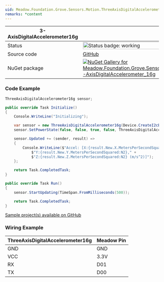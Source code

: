 ```yaml
---
uid: Meadow.Foundation.Grove.Sensors.Motion.ThreeAxisDigitalAccelerometer16g
remarks: *content
---
```


| 3-AxisDigitalAccelerometer16g | |
|--------|--------|
| Status | <img src="https://img.shields.io/badge/Working-brightgreen" style="width: auto; height: -webkit-fill-available;" alt="Status badge: working" /> |
| Source code | [GitHub](https://github.com/WildernessLabs/Meadow.Foundation.Grove/tree/main/Source/3-AxisDigitalAccelerometer16g/Driver) |
| NuGet package | <a href="https://www.nuget.org/packages/Meadow.Foundation.Grove.Sensors.Motion.3-AxisDigitalAccelerometer_16g/" target="_blank"><img src="https://img.shields.io/nuget/v/Meadow.Foundation.Grove.Sensors.Motion.3-AxisDigitalAccelerometer_16g.svg?label=Meadow.Foundation.Grove.Sensors.Motion.3-AxisDigitalAccelerometer_16g" alt="NuGet Gallery for Meadow.Foundation.Grove.Sensors.Motion.3-AxisDigitalAccelerometer_16g" /></a> |

### Code Example

```csharp
ThreeAxisDigitalAccelerometer16g sensor;

public override Task Initialize()
{
    Console.WriteLine("Initializing");

    var sensor = new ThreeAxisDigitalAccelerometer16g(Device.CreateI2cBus());
    sensor.SetPowerState(false, false, true, false, ThreeAxisDigitalAccelerometer16g.Frequencies.TwoHz);

    sensor.Updated += (sender, result) =>
    {
        Console.WriteLine($"Accel: [X:{result.New.X.MetersPerSecondSquared:N2}," +
            $"Y:{result.New.Y.MetersPerSecondSquared:N2}," +
            $"Z:{result.New.Z.MetersPerSecondSquared:N2} (m/s^2)]");
    };

    return Task.CompletedTask;
}

public override Task Run()
{
    sensor.StartUpdating(TimeSpan.FromMilliseconds(500));

    return Task.CompletedTask;
}

```

[Sample project(s) available on GitHub](https://github.com/WildernessLabs/Meadow.Foundation.Grove/tree/main/Source/3-AxisDigitalAccelerometer16g/Sample/3-AxisDigitalAccelerometer16g_Sample)

### Wiring Example

| ThreeAxisDigitalAccelerometer16g | Meadow Pin |
|--------|------------|
| GND    | GND        |
| VCC    | 3.3V       |
| RX     | D01        |
| TX     | D00        |
